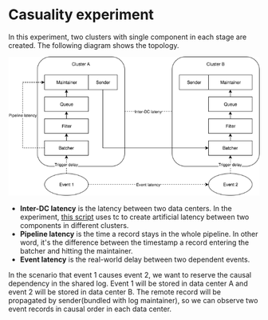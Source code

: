 # Casuality experiment

In this experiment, two clusters with single component in each stage are created. The following diagram shows the topology.

![topology](topology.png)

* **Inter-DC latency** is the latency between two data centers. In the experiment, [this script](../../test/experiment/casuality/delay.sh) uses tc to create artificial latency between two components in different clusters.
* **Pipeline latency** is the time a record stays in the whole pipeline. In other word, it's the difference between the timestamp a record entering the batcher and hitting the maintainer.
* **Event latency** is the real-world delay between two dependent events.

In the scenario that event 1 causes event 2, we want to reserve the causal dependency in the shared log. Event 1 will be stored in data center A and event 2 will be stored in data center B. The remote record will be propagated by sender(bundled with log maintainer), so we can observe two event records in causal order in each data center.